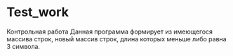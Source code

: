 # Test_work
Контрольная работа
Данная программа формирует из имеющегося массива строк, новый массив строк, длина которых меньше либо равна 3 символа.
